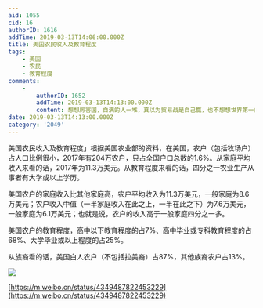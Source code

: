 ```yaml
---
aid: 1055
cid: 16
authorID: 1616
addTime: 2019-03-13T14:06:00.000Z
title: 美国农民收入及教育程度
tags:
    - 美国
    - 农民
    - 教育程度
comments:
    -
        authorID: 1652
        addTime: 2019-03-13T14:13:00.000Z
        content: 想想厉害国，自满的人一堆，真以为贸易战是自己赢，也不想想世界第一的农业国是谁
date: 2019-03-13T14:13:00.000Z
category: '2049'
---
```


美国农民收入及教育程度」根据美国农业部的资料，在美国，农户（包括牧场户）占人口比例很小，2017年有204万农户，只占全国户口总数的1.6%。从家庭平均收入来看的话，2017年为11.3万美元。从教育程度来看的话，四分之一农业生产从事者有大学或以上学历。

美国农户的家庭收入比其他家庭高，农户平均收入为11.3万美元，一般家庭为8.6万美元；农户收入中值（一半家庭收入在此之上，一半在此之下）为7.6万美元，一般家庭为6.1万美元；也就是说，农户的收入高于一般家庭四分之一多。

美国农户的教育程度，高中以下教育程度的占7%、高中毕业或专科教育程度的占68%、大学毕业或以上程度的占25%。

从族裔看的话，美国白人农户（不包括拉美裔）占87%，其他族裔农户占13%。

![](https://wx4.sinaimg.cn/large/0074wS7Fgy1g11guvmrfbj319b0u0e82.jpg)

[https://m.weibo.cn/status/4349487822453229](https://m.weibo.cn/status/4349487822453229)
